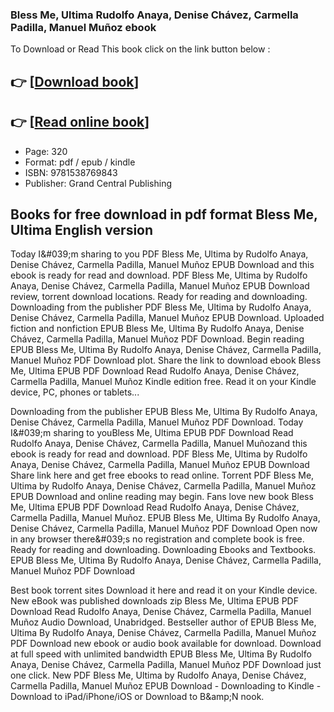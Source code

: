 ### Bless Me, Ultima Rudolfo Anaya, Denise Chávez, Carmella Padilla, Manuel Muñoz ebook

To Download or Read This book click on the link button below :

## 👉  [**[Download book](http://filesbooks.info/download.php?group=book&from=github.com&id=717246&lnk=1061 "Download book")**]

## 👉  [**[Read online book](http://filesbooks.info/download.php?group=book&from=github.com&id=717246&lnk=1061 "Read online book")**]


* Page: 320
* Format: pdf / epub / kindle
* ISBN: 9781538769843
* Publisher: Grand Central Publishing



## Books for free download in pdf format Bless Me, Ultima English version


Today I&amp;#039;m sharing to you PDF Bless Me, Ultima by Rudolfo Anaya, Denise Chávez, Carmella Padilla, Manuel Muñoz EPUB Download and this ebook is ready for read and download. PDF Bless Me, Ultima by Rudolfo Anaya, Denise Chávez, Carmella Padilla, Manuel Muñoz EPUB Download review, torrent download locations. Ready for reading and downloading. Downloading from the publisher PDF Bless Me, Ultima by Rudolfo Anaya, Denise Chávez, Carmella Padilla, Manuel Muñoz EPUB Download. Uploaded fiction and nonfiction EPUB Bless Me, Ultima By Rudolfo Anaya, Denise Chávez, Carmella Padilla, Manuel Muñoz PDF Download. Begin reading EPUB Bless Me, Ultima By Rudolfo Anaya, Denise Chávez, Carmella Padilla, Manuel Muñoz PDF Download plot. Share the link to download ebook Bless Me, Ultima EPUB PDF Download Read Rudolfo Anaya, Denise Chávez, Carmella Padilla, Manuel Muñoz Kindle edition free. Read it on your Kindle device, PC, phones or tablets...

Downloading from the publisher EPUB Bless Me, Ultima By Rudolfo Anaya, Denise Chávez, Carmella Padilla, Manuel Muñoz PDF Download. Today I&amp;#039;m sharing to youBless Me, Ultima EPUB PDF Download Read Rudolfo Anaya, Denise Chávez, Carmella Padilla, Manuel Muñozand this ebook is ready for read and download. PDF Bless Me, Ultima by Rudolfo Anaya, Denise Chávez, Carmella Padilla, Manuel Muñoz EPUB Download Share link here and get free ebooks to read online. Torrent PDF Bless Me, Ultima by Rudolfo Anaya, Denise Chávez, Carmella Padilla, Manuel Muñoz EPUB Download and online reading may begin. Fans love new book Bless Me, Ultima EPUB PDF Download Read Rudolfo Anaya, Denise Chávez, Carmella Padilla, Manuel Muñoz. EPUB Bless Me, Ultima By Rudolfo Anaya, Denise Chávez, Carmella Padilla, Manuel Muñoz PDF Download Open now in any browser there&amp;#039;s no registration and complete book is free. Ready for reading and downloading. Downloading Ebooks and Textbooks. EPUB Bless Me, Ultima By Rudolfo Anaya, Denise Chávez, Carmella Padilla, Manuel Muñoz PDF Download

Best book torrent sites Download it here and read it on your Kindle device. New eBook was published downloads zip Bless Me, Ultima EPUB PDF Download Read Rudolfo Anaya, Denise Chávez, Carmella Padilla, Manuel Muñoz Audio Download, Unabridged. Bestseller author of EPUB Bless Me, Ultima By Rudolfo Anaya, Denise Chávez, Carmella Padilla, Manuel Muñoz PDF Download new ebook or audio book available for download. Download at full speed with unlimited bandwidth EPUB Bless Me, Ultima By Rudolfo Anaya, Denise Chávez, Carmella Padilla, Manuel Muñoz PDF Download just one click. New PDF Bless Me, Ultima by Rudolfo Anaya, Denise Chávez, Carmella Padilla, Manuel Muñoz EPUB Download - Downloading to Kindle - Download to iPad/iPhone/iOS or Download to B&amp;amp;N nook.





